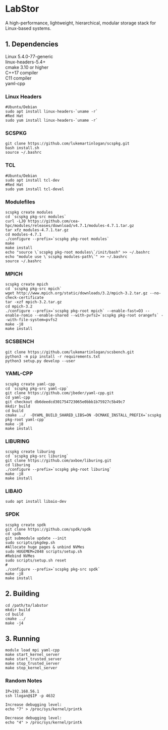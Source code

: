 
# LabStor

A high-performance, lightweight, hierarchical, modular storage stack for Linux-based systems.

## 1. Dependencies

Linux 5.4.0-77-generic  
linux-headers-5.4+  
cmake 3.10 or higher  
C++17 compiler  
C11 compiler  
yaml-cpp

### Linux Headers
```
#Ubuntu/Debian
sudo apt install linux-headers-`uname -r`
#Red Hat
sudo yum install linux-headers-`uname -r`
```

### SCSPKG
```
git clone https://github.com/lukemartinlogan/scspkg.git
bash install.sh
source ~/.bashrc
```

### TCL

```
#Ubuntu/Debian
sudo apt install tcl-dev
#Red Hat
sudo yum install tcl-devel
```

### Modulefiles
```
scspkg create modules
cd `scspkg pkg-src modules`
curl -LJO https://github.com/cea-hpc/modules/releases/download/v4.7.1/modules-4.7.1.tar.gz
tar xfz modules-4.7.1.tar.gz
cd modules-4.7.1
./configure --prefix=`scspkg pkg-root modules`
make
make install
echo "source \`scspkg pkg-root modules\`/init/bash" >> ~/.bashrc
echo "module use \`scspkg modules-path\`" >> ~/.bashrc
source ~/.bashrc
```

### MPICH
```
scspkg create mpich
cd `scspkg pkg-src mpich`
wget http://www.mpich.org/static/downloads/3.2/mpich-3.2.tar.gz --no-check-certificate
tar -xzf mpich-3.2.tar.gz
cd mpich-3.2
./configure --prefix=`scspkg pkg-root mpich` --enable-fast=O3 --enable-romio --enable-shared --with-pvfs2=`scspkg pkg-root orangefs` --with-file-system=pvfs2
make -j8
make install
```

### SCSBENCH
```
git clone https://github.com/lukemartinlogan/scsbench.git
python3 -m pip install -r requirements.txt  
python3 setup.py develop --user
```

### YAML-CPP

```
scspkg create yaml-cpp
cd `scspkg pkg-src yaml-cpp` 
git clone https://github.com/jbeder/yaml-cpp.git
cd yaml-cpp
git checkout db6deedcd301754723065e0bbb1b75927c5b49c7
mkdir build
cd build
cmake ../  -DYAML_BUILD_SHARED_LIBS=ON -DCMAKE_INSTALL_PREFIX=`scspkg pkg-root yaml-cpp`
make -j8
make install
```

### LIBURING

```
scspkg create liburing
cd `scspkg pkg-src liburing`
git clone https://github.com/axboe/liburing.git
cd liburing
./configure --prefix=`scspkg pkg-root liburing`
make -j8
make install
```

### LIBAIO

```
sudo apt install libaio-dev
```

### SPDK

```
scspkg create spdk
git clone https://github.com/spdk/spdk
cd spdk
git submodule update --init
sudo scripts/pkgdep.sh
#Allocate huge pages & unbind NVMes
sudo HUGEMEM=2048 scripts/setup.sh
#Rebind NVMes
sudo scripts/setup.sh reset
#
./configure --prefix=`scspkg pkg-src spdk`
make -j8
make install
```

## 2. Building

```
cd /path/to/labstor
mkdir build  
cd build
cmake ../
make -j4  
```

## 3. Running
```
module load mpi yaml-cpp
make start_kernel_server
make start_trusted_server
make stop_trusted_server
make stop_kernel_server
```

### Random Notes

```
IP=192.168.56.1
ssh llogan@$IP -p 4632
```

```
Increase debugging level:
echo "7" > /proc/sys/kernel/printk

Decrease debugging level:
echo "4" > /proc/sys/kernel/printk
```
